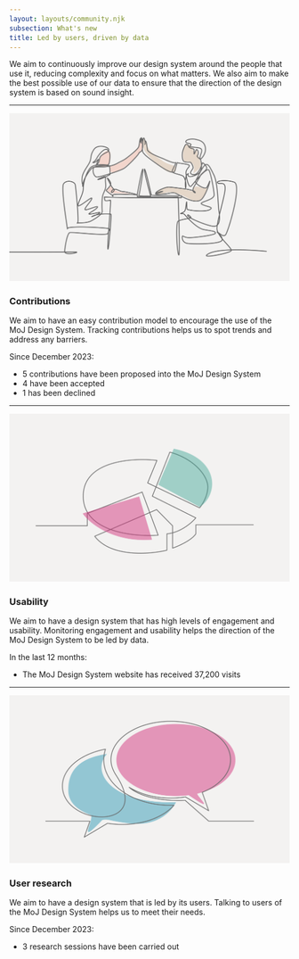 ```yaml
---
layout: layouts/community.njk
subsection: What's new
title: Led by users, driven by data
---
```


We aim to continuously improve our design system around the people that use it, reducing complexity and focus on what matters. We also aim to make the best possible use of our data to ensure that the direction of the design system is based on sound insight.

<hr class="govuk-section-break govuk-section-break--l govuk-section-break--visible">

<div class="govuk-grid-row">
  <div class="govuk-grid-column-one-half">
    <img src="/assets/images/moj-contribution.svg" />
  </div>
  <div class="govuk-grid-column-one-half">
    <h3 class="govuk-heading-m">Contributions</h3>
    <p class="govuk-body">We aim to have an easy contribution model to encourage the use of the MoJ Design System. Tracking contributions helps us to spot trends and address any barriers.</p>
    <p class="govuk-body">Since December 2023:</p>
      <ul class="govuk-list govuk-list--bullet">
        <li>5 contributions have been proposed into the MoJ Design System</li>
        <li>4 have been accepted</li>
        <li>1 has been declined</li>
        <!--<li>0 are in review</li>-->
      </ul>
  </div>
</div>

<hr class="govuk-section-break govuk-section-break--l govuk-section-break--visible">

<div class="govuk-grid-row">
  <div class="govuk-grid-column-one-half">
    <img src="/assets/images/moj-usability.svg" />
  </div>
  <div class="govuk-grid-column-one-half">
    <h3 class="govuk-heading-m">Usability</h3>
    <p class="govuk-body">We aim to have a design system that has high levels of engagement and usability. Monitoring engagement and usability helps the direction of the MoJ Design System to be led by data.</p>
    <p class="govuk-body">In the last 12 months:</p>
    <ul class="govuk-list govuk-list--bullet">
      <li>The MoJ Design System website has received 37,200 visits</li>
    </ul>
  </div>
</div>

<hr class="govuk-section-break govuk-section-break--l govuk-section-break--visible">

<div class="govuk-grid-row">
  <div class="govuk-grid-column-one-half">
    <img src="/assets/images/moj-research.svg" />
  </div>
  <div class="govuk-grid-column-one-half">
    <h3 class="govuk-heading-m">User research</h3>
    <p class="govuk-body">We aim to have a design system that is led by its users. Talking to users of the MoJ Design System helps us to meet their needs.</p>
    <p class+"govuk-body">Since December 2023:</p>
    <ul class="govuk-list govuk-list--bullet">
      <li>3 research sessions have been carried out</li>
    </ul>
  </div>
</div>
